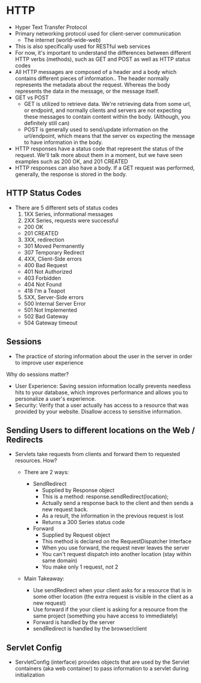 # HTTP
- Hyper Text Transfer Protocol
- Primary networking protocol used for client-server communication
  - The internet (world-wide-web)
- This is also specifically used for RESTful web services
- For now, it's important to understand the differences between different
  HTTP verbs (methods), such as GET and POST as well as HTTP status codes
- All HTTP messages are composed of a header and a body which contains different
  pieces of information.. The header normally represents the metadata about the
  request. Whereas the body represents the data in the message, or the message itself.
- GET vs POST
  - GET is utilized to retrieve data. We're retrieving data from some url, or endpoint,
    and normally clients and servers are not expecting these messages to contain content
    within the body. (Although, you definitely still can)
  - POST is generally used to send/update information on the url/endpoint, which means
    that the server os expecting the message to have information in the body.
- HTTP responses have a status code that represent the status of the request. We'll talk
  more about them in a moment, but we have seen examples such as 200 OK, and 201 CREATED
- HTTP responses can also have a body. If a GET request was performed, generally,
  the response is stored in the body.

## HTTP Status Codes
- There are 5 different sets of status codes
  1. 1XX Series, informational messages
  2. 2XX Series, requests were successful
    - 200 OK
    - 201 CREATED
  3. 3XX, redirection
    - 301 Moved Permanently
    - 307 Temporary Redirect
  4. 4XX, Client-Side errors
    - 400 Bad Request
    - 401 Not Authorized
    - 403 Forbidden
    - 404 Not Found
    - 418 I'm a Teapot
  5. 5XX, Server-Side errors
    - 500 Internal Server Error
    - 501 Not Implemented
    - 502 Bad Gateway
    - 504 Gateway timeout

## Sessions
- The practice of storing information about the user in the server in order
  to improve user experience

Why do sessions matter?
- User Experience: Saving session information locally prevents
  needless hits to your database, which improves performance and allows you
  to personalize a user's experience.
- Security: Verify that a user actually has access to a resource that was
  provided by your website. Disallow access to sensitive information.

## Sending Users to different locations on the Web / Redirects
- Servlets take requests from clients and forward them to requested resources. How?
  - There are 2 ways:
    - SendRedirect
      - Supplied by Response object
      - This is a method: response.sendRedirect(location);
      - Actually send a response back to the client and then
        sends a new request back.
      - As a result, the information in the previous request is lost
      - Returns a 300 Series status code
    - Forward
      - Supplied by Request object
      - This method is declared on the RequestDispatcher Interface
      - When you use forward, the request never leaves the server
      - You can't request dispatch into another location (stay within same domain)
      - You make only 1 request, not 2

  - Main Takeaway:
    - Use sendRedirect when your client asks for a resource that is in some
      other location (the extra request is visible in the client as a new request)
    - Use forward if the your client is asking for a resource from the same
      project (something you have access to immediately)
    - Forward is handled by the server
    - sendRedirect is handled by the browser/client

## Servlet Config
- ServletConfig (interface) provides objects that are used by the Servlet
  containers (aka web container) to pass information to a servlet during
  initialization
